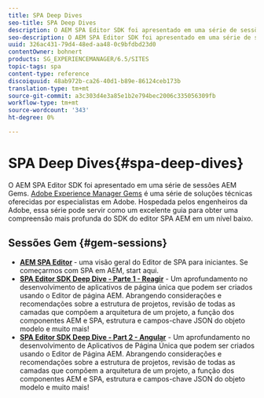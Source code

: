 ```yaml
---
title: SPA Deep Dives
seo-title: SPA Deep Dives
description: O AEM SPA Editor SDK foi apresentado em uma série de sessões AEM Gems. Hospedada pelos engenheiros da Adobe, essa série pode servir como um excelente guia para obter um entendimento mais profundo do SDK do editor SPA AEM em um nível baixo, hospedado pelos engenheiros da Adobe.
seo-description: O AEM SPA Editor SDK foi apresentado em uma série de sessões AEM Gems. Hospedada pelos engenheiros da Adobe, essa série pode servir como um excelente guia para obter um entendimento mais profundo do SDK do editor SPA AEM em um nível baixo, hospedado pelos engenheiros da Adobe.
uuid: 326ac431-79d4-48ed-aa48-0c9bfdbd23d0
contentOwner: bohnert
products: SG_EXPERIENCEMANAGER/6.5/SITES
topic-tags: spa
content-type: reference
discoiquuid: 48ab972b-ca26-40d1-b89e-86124ceb173b
translation-type: tm+mt
source-git-commit: a3c303d4e3a85e1b2e794bec2006c335056309fb
workflow-type: tm+mt
source-wordcount: '343'
ht-degree: 0%

---
```



# SPA Deep Dives{#spa-deep-dives}

O AEM SPA Editor SDK foi apresentado em uma série de sessões AEM Gems. [Adobe Experience Manager Gems](https://helpx.adobe.com/experience-manager/kt/eseminars/gems/aem-index.html) é uma série de soluções técnicas oferecidas por especialistas em Adobe. Hospedada pelos engenheiros da Adobe, essa série pode servir como um excelente guia para obter uma compreensão mais profunda do SDK do editor SPA AEM em um nível baixo.

## Sessões Gem {#gem-sessions}

* **[AEM SPA Editor](https://helpx.adobe.com/experience-manager/kt/eseminars/gems/aem-spa-editor.html) [](https://helpx.adobe.com/experience-manager/kt/eseminars/gems/aem-spa-editor.html)** - uma visão geral do Editor de SPA para iniciantes. Se começarmos com SPA em AEM, start aqui.
* **[SPA Editor SDK Deep Dive - Parte 1 - Reagir](https://helpx.adobe.com/experience-manager/kt/eseminars/gems/SPA-Editor-SDK-Deep-Dive-React.html)** - Um aprofundamento no desenvolvimento de aplicativos de página única que podem ser criados usando o Editor de página AEM. Abrangendo considerações e recomendações sobre a estrutura de projetos, revisão de todas as camadas que compõem a arquitetura de um projeto, a função dos componentes AEM e SPA, estrutura e campos-chave JSON do objeto modelo e muito mais!
* **[SPA Editor SDK Deep Dive - Part 2 - Angular](https://helpx.adobe.com/experience-manager/kt/eseminars/gems/SPA-Editor-SDK-Deep-Dive-Angular.html)** - Um aprofundamento no desenvolvimento de Aplicativos de Página Única que podem ser criados usando o Editor de Página AEM. Abrangendo considerações e recomendações sobre a estrutura de projetos, revisão de todas as camadas que compõem a arquitetura de um projeto, a função dos componentes AEM e SPA, estrutura e campos-chave JSON do objeto modelo e muito mais!

